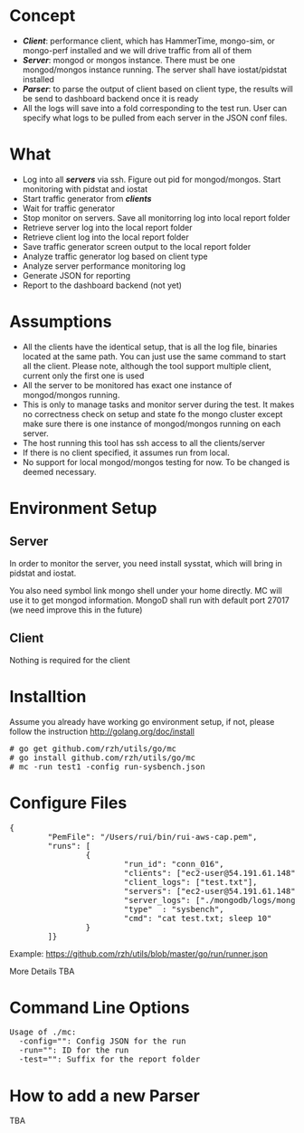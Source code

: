 # Concept
- _**Client**_: performance client, which has HammerTime, mongo-sim, or mongo-perf installed and we will drive traffic from all of them
- _**Server**_: mongod or mongos instance. There must be one mongod/mongos instance running. The server shall have iostat/pidstat installed
- _**Parser**_: to parse the output of client based on client type, the results will be send to dashboard backend once it is ready
- All the logs will save into a fold corresponding to the test run. User can specify what logs to be pulled from each server in the JSON conf files.

# What
- Log into all _**servers**_ via ssh. Figure out pid for mongod/mongos. Start monitoring with pidstat and iostat
- Start traffic generator from _**clients**_
- Wait for traffic generator 
- Stop monitor on servers. Save all monitorring log into local report folder
- Retrieve server log into the local report folder
- Retrieve client log into the local report folder
- Save traffic generator screen output to the local report folder
- Analyze traffic generator log based on client type
- Analyze server performance monitoring log
- Generate JSON for reporting
- Report to the dashboard backend (not yet)

# Assumptions
- All the clients have the identical setup, that is all the log file, binaries located at the same path. You can just use the same command to start all the client. Please note, although the tool support multiple client, current only the first one is used
- All the server to be monitored has exact one instance of mongod/mongos running.
- This is only to manage tasks and monitor server during the test. It makes no correctness check on setup and state fo the mongo cluster except make sure there is one instance of mongod/mongos running on each server. 
- The host running this tool has ssh access to all the clients/server
- If there is no client specified, it assumes run from local. 
- No support for local mongod/mongos testing for now. To be changed is deemed necessary.

# Environment Setup
## Server

In order to monitor the server, you need install sysstat, which will bring in pidstat and iostat.

You also need symbol link mongo shell under your home directly. MC will use it to get mongod information. MongoD shall run with default port 27017 (we need improve this in the future)

## Client

Nothing is required for the client

# Installtion

Assume you already have working go environment setup, if not, please follow the instruction http://golang.org/doc/install
<pre>
# go get github.com/rzh/utils/go/mc
# go install github.com/rzh/utils/go/mc
# mc -run test1 -config run-sysbench.json
</pre>

# Configure Files

<pre>
{
        "PemFile": "/Users/rui/bin/rui-aws-cap.pem",
        "runs": [
                {
                        "run_id": "conn_016",
                        "clients": ["ec2-user@54.191.61.148", "ec2-user@54.186.164.26"],
                        "client_logs": ["test.txt"],
                        "servers": ["ec2-user@54.191.61.148", "ec2-user@54.186.164.26"],
                        "server_logs": ["./mongodb/logs/mongod.log"],
                        "type"  : "sysbench",
                        "cmd": "cat test.txt; sleep 10"
                }
        ]}
</pre>
Example: https://github.com/rzh/utils/blob/master/go/run/runner.json

More Details TBA

# Command Line Options
<pre>
Usage of ./mc:
  -config="": Config JSON for the run
  -run="": ID for the run
  -test="": Suffix for the report folder
</pre>

# How to add a new Parser
TBA
